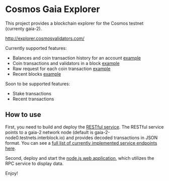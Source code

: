# Cosmos Gaia Explorer

This project provides a blockchain explorer for the Cosmos testnet (currenty gaia-2).

http://explorer.cosmosvalidators.com/

Currently supported features:

* Balances and coin transaction history for an account [example](http://explorer.cosmosvalidators.com/#/account/7334A4B2668DE1CEF0DD7DBA695C29449EC3A0D0)
* Coin transactions and validators in a block [example](http://explorer.cosmosvalidators.com/#/block/178507)
* Raw request for each coin transaction [example](http://explorer.cosmosvalidators.com/#/tx/83527AC99E577CEF7408FA8BD2F660F7D95C69BC)
* Recent blocks [example](http://explorer.cosmosvalidators.com/)

Soon to be supported features:

* Stake transactions
* Recent transactions

## How to use

First, you need to build and deploy the [RESTful service](https://github.com/CyberMiles/explorer/tree/master/services). The RESTful service points to a gaia-2 network node (default is gaia-2-node0.testnets.interblock.io) and provides decoded transactions in JSON format. You can see a [full list of currently implemented service endpoints here](https://explorerservices.docs.apiary.io/#reference).

Second, deploy and start the [node.js web application](https://github.com/CyberMiles/explorer/tree/master/ui), which utilizes the RPC service to display data.

Enjoy!
